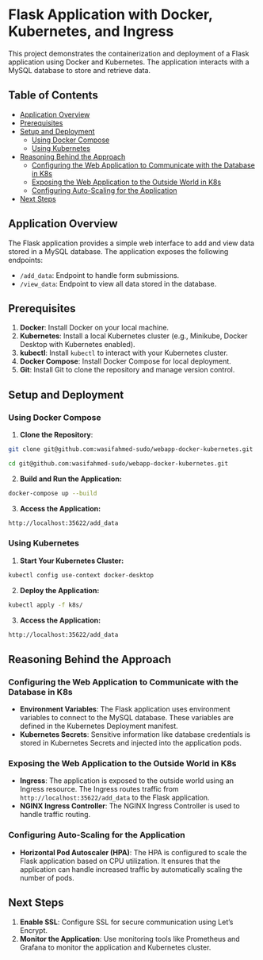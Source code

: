 # Flask Application with Docker, Kubernetes, and Ingress

This project demonstrates the containerization and deployment of a Flask application using Docker and Kubernetes. The application interacts with a MySQL database to store and retrieve data.

## Table of Contents

- [Application Overview](#application-overview)
- [Prerequisites](#prerequisites)
- [Setup and Deployment](#setup-and-deployment)
  - [Using Docker Compose](#using-docker-compose)
  - [Using Kubernetes](#using-kubernetes)
- [Reasoning Behind the Approach](#reasoning-behind-the-approach)
  - [Configuring the Web Application to Communicate with the Database in K8s](#configuring-the-web-application-to-communicate-with-the-database-in-k8s)
  - [Exposing the Web Application to the Outside World in K8s](#exposing-the-web-application-to-the-outside-world-in-k8s)
  - [Configuring Auto-Scaling for the Application](#configuring-auto-scaling-for-the-application)
- [Next Steps](#next-steps)

## Application Overview

The Flask application provides a simple web interface to add and view data stored in a MySQL database. The application exposes the following endpoints:

- `/add_data`: Endpoint to handle form submissions.
- `/view_data`: Endpoint to view all data stored in the database.

## Prerequisites

1. **Docker**: Install Docker on your local machine.
2. **Kubernetes**: Install a local Kubernetes cluster (e.g., Minikube, Docker Desktop with Kubernetes enabled).
3. **kubectl**: Install `kubectl` to interact with your Kubernetes cluster.
4. **Docker Compose**: Install Docker Compose for local deployment.
5. **Git**: Install Git to clone the repository and manage version control.

## Setup and Deployment

### Using Docker Compose

1. **Clone the Repository**:

```bash
git clone git@github.com:wasifahmed-sudo/webapp-docker-kubernetes.git

cd git@github.com:wasifahmed-sudo/webapp-docker-kubernetes.git
```



2. **Build and Run the Application:**
```bash
docker-compose up --build
```
3. **Access the Application:**
```bash
http://localhost:35622/add_data
```
### Using Kubernetes
1.  ****Start Your Kubernetes Cluster**:**
```bash
kubectl config use-context docker-desktop
```

2. **Deploy the Application:**
```bash
kubectl apply -f k8s/
```
3. **Access the Application:**
```bash
http://localhost:35622/add_data
```
## Reasoning Behind the Approach

### Configuring the Web Application to Communicate with the Database in K8s

-   **Environment Variables**: The Flask application uses environment variables to connect to the MySQL database. These variables are defined in the Kubernetes Deployment manifest.
-   **Kubernetes Secrets**: Sensitive information like database credentials is stored in Kubernetes Secrets and injected into the application pods.

### Exposing the Web Application to the Outside World in K8s

-   **Ingress**: The application is exposed to the outside world using an Ingress resource. The Ingress routes traffic from `http://localhost:35622/add_data` to the Flask application.
-   **NGINX Ingress Controller**: The NGINX Ingress Controller is used to handle traffic routing.

### Configuring Auto-Scaling for the Application

-   **Horizontal Pod Autoscaler (HPA)**: The HPA is configured to scale the Flask application based on CPU utilization. It ensures that the application can handle increased traffic by automatically scaling the number of pods.

## Next Steps

1.  **Enable SSL**: Configure SSL for secure communication using Let’s Encrypt.
2.  **Monitor the Application**: Use monitoring tools like Prometheus and Grafana to monitor the application and Kubernetes cluster.

